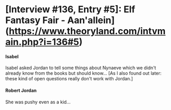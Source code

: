 # [Interview #136, Entry #5]: Elf Fantasy Fair - Aan'allein](https://www.theoryland.com/intvmain.php?i=136#5)

#### Isabel

Isabel asked Jordan to tell some things about Nynaeve which we didn't already know from the books but should know... [As I also found out later: these kind of open questions really don't work with Jordan.]

#### Robert Jordan

She was pushy even as a kid...


